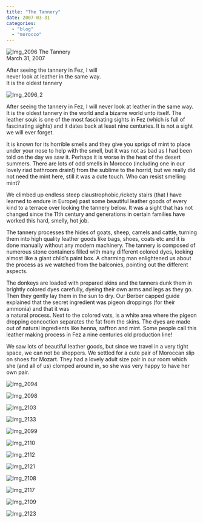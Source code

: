 ```yaml
---
title: "The Tannery"
date: 2007-03-31
categories: 
  - "blog"
  - "morocco"
---
```


 ![Img_2096](https://pub-ac94b3f306b24c0dba4238943c97f2e1.r2.dev/photos/uncategorized/2008/04/05/img_2096.png) The Tannery  
March 31, 2007

After seeing the tannery in Fez, I will  
never look at leather in the same way.  
It is the oldest tannery

<!--more-->

![Img_2096_2](https://pub-ac94b3f306b24c0dba4238943c97f2e1.r2.dev/photos/uncategorized/2008/04/05/img_2096_2.png)

  
After seeing the tannery in Fez, I will never look at leather in the same way. It is the oldest tannery in the world and a bizarre world unto itself. The leather souk is one of the most fascinating sights in Fez (which is full of fascinating sights) and it dates back at least nine centuries. It is not a sight we will ever forget.

It is known for its horrible smells and they give you sprigs of mint to place under your nose to help with the smell, but it was not as bad as I had been told on the day we saw it. Perhaps it is worse in the heat of the desert summers. There are lots of odd smells in Morocco (including one in our lovely riad bathroom drain!) from the sublime to the horrid, but we really did not need the mint here, still it was a cute touch. Who can resist smelling mint?

We climbed up endless steep claustrophobic,rickety stairs (that I have learned to endure in Europe) past some beautiful leather goods of every kind to a terrace over looking the tannery below. It was a sight that has not changed since the 11th century and generations in certain families have worked this hard, smelly, hot job.

The tannery processes the hides of goats, sheep, camels and cattle, turning them into high quality leather goods like bags, shoes, coats etc and it is done manually without any modern machinery. The tannery is composed of numerous stone containers filled with many different colored dyes, looking almost like a giant child’s paint box. A charming man enlightened us about the process as we watched from the balconies, pointing out the different aspects.

The donkeys are loaded with prepared skins and the tanners dunk them in brightly colored dyes carefully, dyeing their own arms and legs as they go. Then they gently lay them in the sun to dry. Our Berber capped guide explained that the secret ingredient was pigeon droppings (for their ammonia) and that it was  
a natural process. Next to the colored vats, is a white area where the pigeon dropping concoction separates the fat from the skins. The dyes are made out of natural ingredients like henna, saffron and mint. Some people call this leather making process in Fez a nine centuries old production line!

We saw lots of beautiful leather goods, but since we travel in a very tight space, we can not be shoppers. We settled for a cute pair of Moroccan slip on shoes for Mozart. They had a lovely adult size pair in our room which she (and all of us) clomped around in, so she was very happy to have her own pair.

![Img_2094](https://pub-ac94b3f306b24c0dba4238943c97f2e1.r2.dev/photos/uncategorized/2008/04/05/img_2094.png)

![Img_2098](https://pub-ac94b3f306b24c0dba4238943c97f2e1.r2.dev/photos/uncategorized/2008/04/05/img_2098.png)

![Img_2103](https://pub-ac94b3f306b24c0dba4238943c97f2e1.r2.dev/photos/uncategorized/2008/04/05/img_2103.png)

![Img_2133](https://pub-ac94b3f306b24c0dba4238943c97f2e1.r2.dev/photos/uncategorized/2008/04/05/img_2133.png)

![Img_2099](https://pub-ac94b3f306b24c0dba4238943c97f2e1.r2.dev/photos/uncategorized/2008/04/05/img_2099.png)

![Img_2110](https://pub-ac94b3f306b24c0dba4238943c97f2e1.r2.dev/photos/uncategorized/2008/04/05/img_2110.png)

![Img_2112](https://pub-ac94b3f306b24c0dba4238943c97f2e1.r2.dev/photos/uncategorized/2008/04/05/img_2112.png)

![Img_2121](https://pub-ac94b3f306b24c0dba4238943c97f2e1.r2.dev/photos/uncategorized/2008/04/05/img_2121.png)

![Img_2108](https://pub-ac94b3f306b24c0dba4238943c97f2e1.r2.dev/photos/uncategorized/2008/04/05/img_2108.png)

![Img_2117](https://pub-ac94b3f306b24c0dba4238943c97f2e1.r2.dev/photos/uncategorized/2008/04/05/img_2117.png)

  

![Img_2109](https://pub-ac94b3f306b24c0dba4238943c97f2e1.r2.dev/photos/uncategorized/2008/04/05/img_2109.png)

![Img_2123](https://pub-ac94b3f306b24c0dba4238943c97f2e1.r2.dev/photos/uncategorized/2008/04/05/img_2123.png)
